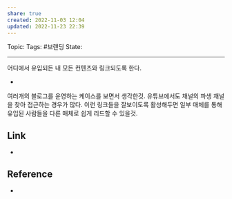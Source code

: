 ```yaml
---
share: true
created: 2022-11-03 12:04
updated: 2022-11-23 22:39
---
```


Topic:
Tags: #브랜딩 
State: 

---

어디에서 유입되든 내 모든 컨텐츠와 링크되도록 한다.

-
여러개의 블로그를 운영하는 케이스를 보면서 생각한것.
유튜브에서도 채널의 파생 채널을 찾아 접근하는 경우가 많다.
이런 링크들을 잘보이도록 활성해두면
일부 매체를 통해 유입된 사람들을 다른 매체로 쉽게 리드할 수 있을것.


## Link
- 


## Reference
- 